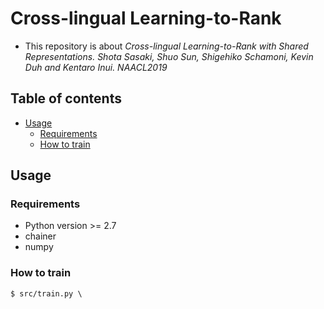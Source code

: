 # Cross-lingual Learning-to-Rank
- This repository is about *Cross-lingual Learning-to-Rank with Shared Representations. Shota Sasaki, Shuo Sun, Shigehiko Schamoni, Kevin Duh and Kentaro Inui. NAACL2019*

## Table of contents
  - [Usage](#usage)
    - [Requirements](#requirements)
    - [How to train](#how-to-train)


## Usage

### Requirements
- Python version >= 2.7
- chainer
- numpy

### How to train

```
$ src/train.py \
```

  


